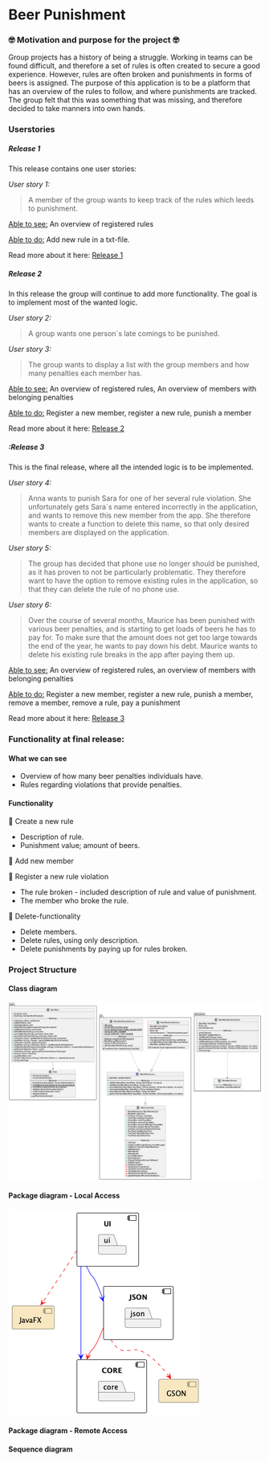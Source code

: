# Beer Punishment
### :nerd_face:  Motivation and purpose for the project :nerd_face: 
Group projects has a history of being a struggle. Working in teams can be found difficult, and therefore a set of rules is often created to secure a good experience. 
However, rules are often broken and punishments in forms of beers is assigned. 
The purpose of this application is to be a platform that has an overview of the rules to follow, and where punishments are tracked.
The group felt that this was something that was missing, and therefore decided to take manners into own hands. 



### Userstories

##### Release 1
This release contains one user stories:

*User story 1:*
>A member of the group wants to keep track of the rules which leeds to punishment.

<ins>Able to see:</ins> An overview of registered rules

<ins>Able to do:</ins> Add new rule in a txt-file.

Read more about it here: [Release 1](./docs/release1/release1.md)

##### Release 2
In this release the group will continue to add more functionality. The goal is to implement most of the wanted logic.

*User story 2:*
>A group wants one person´s late comings to be punished.

*User story 3:*
>The group wants to display a list with the group members and how many penalties each member has.

<ins>Able to see:</ins> An overview of registered rules, An overview of members with belonging penalties

<ins>Able to do:</ins> Register a new member, register a new rule, punish a member

Read more about it here: [Release 2](./docs/release2/release2.md)


##### :Release 3
This is the final release, where all the intended logic is to be implemented.

*User story 4:*
> Anna wants to punish Sara for one of her several rule violation. She unfortunately gets Sara´s name entered incorrectly in the application, and wants to remove this new member from the app. She therefore wants to create a function to delete this name,
so that only desired members are displayed on the application.

*User story 5:*
> The group has decided that phone use no longer should be punished, as it has proven to not be particularly problematic. They therefore want to have the option to remove existing rules in the application,
so that they can delete the rule of no phone use.

*User story 6:*
> Over the course of several months, Maurice has been punished with various beer penalties, and is starting to get loads of beers he has to pay for. To make sure that the amount does not get too large towards the end of the year, he wants to pay down his debt. Maurice wants to delete
his existing rule breaks in the app after paying them up.

<ins>Able to see:</ins> An overview of registered rules, an overview of members with belonging penalties

<ins>Able to do:</ins> Register a new member, register a new rule, punish a member, remove a member, remove a rule, pay a punishment

Read more about it here: [Release 3](./docs/release3/release3.md)


### Functionality at final release:


#### What we can see
* Overview of how many beer penalties individuals have.
* Rules regarding violations that provide penalties.

#### Functionality

:round_pushpin: Create a new rule
  * Description of rule.
  * Punishment value; amount of beers.

:round_pushpin: Add new member

:round_pushpin: Register a new rule violation
  * The rule broken - included description of rule and value of punishment.
  * The member who broke the rule.

:round_pushpin: Delete-functionality 
  * Delete members.
  * Delete rules, using only description.
  * Delete punishments by paying up for rules broken.


###  Project Structure


#### Class diagram

![ClassDiagramPng](ClassDiagramPng.png)

#### Package diagram - Local Access

![PackageLocalDiagramPng](PackageLocalDiagramPng.png)

#### Package diagram - Remote Access

#### Sequence diagram




